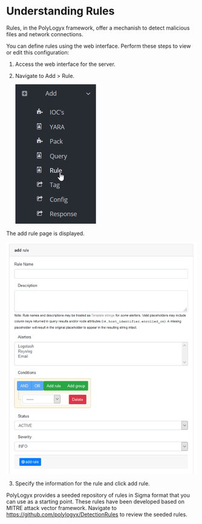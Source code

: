 Understanding Rules
===============
Rules, in the PolyLogyx framework, offer a mechanish to detect malicious files and network connections.  

You can define rules using the web interface. Perform these steps to view or edit this configuration:
1. Access the web interface for the server.
2. Navigate to Add  > Rule.

     ![add_rule_menu](https://github.com/preetpoly/test/blob/pooja/add_rule_menu.png)

  The add rule page is displayed.

 ![add_rule_dialog](https://github.com/preetpoly/test/blob/pooja/add_rule_dialog.png)
 
 3. Specify the information for the rule and click add rule. 
 
 PolyLogyx provides a seeded repository of rules in Sigma format that you can use as a starting point. These rules have been developed based on MITRE attack vector framework. Navigate to https://github.com/polylogyx/DetectionRules to review the seeded rules.

 
